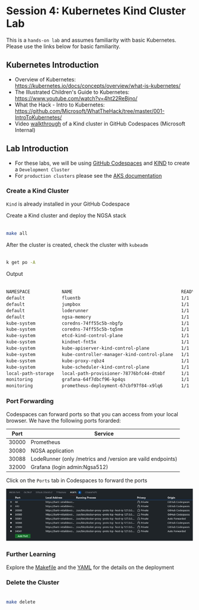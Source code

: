 # Session 4: Kubernetes Kind Cluster Lab

This is a `hands-on lab` and assumes familiarity with basic Kubernetes. Please use the links below for basic familiarity.

## Kubernetes Introduction

- Overview of Kubernetes: <https://kubernetes.io/docs/concepts/overview/what-is-kubernetes/>
- The Illustrated Children's Guide to Kubernetes: <https://www.youtube.com/watch?v=4ht22ReBjno/>
- What the Hack - Intro to Kubernetes: <https://github.com/Microsoft/WhatTheHack/tree/master/001-IntroToKubernetes/>
- Video [walkthrough](https://msit.microsoftstream.com/video/5117a1ff-0400-85a8-40e1-f1eb81434a69?channelId=a60fa4ff-0400-85a8-733a-f1eb81fa8f8d) of a Kind cluster in GitHub Codespaces (Microsoft Internal)

## Lab Introduction

- For these labs, we will be using [GitHub Codespaces](https://github.com/features/codespaces) and [KIND](https://kind.sigs.k8s.io/) to create a `Development Cluster`
- For `production clusters` please see the [AKS documentation](https://docs.microsoft.com/en-us/azure/aks/)

### Create a Kind Cluster

`Kind` is already installed in your GitHub Codespace

Create a Kind cluster and deploy the NGSA stack

```bash

make all

```

After the cluster is created, check the cluster with `kubeadm`

```bash

k get po -A

```

Output

```bash

NAMESPACE            NAME                                         READY   STATUS
default              fluentb                                      1/1     Running
default              jumpbox                                      1/1     Running
default              loderunner                                   1/1     Running
default              ngsa-memory                                  1/1     Running
kube-system          coredns-74ff55c5b-nbgfp                      1/1     Running
kube-system          coredns-74ff55c5b-tq5nm                      1/1     Running
kube-system          etcd-kind-control-plane                      1/1     Running
kube-system          kindnet-fnt5x                                1/1     Running
kube-system          kube-apiserver-kind-control-plane            1/1     Running
kube-system          kube-controller-manager-kind-control-plane   1/1     Running
kube-system          kube-proxy-rqbz4                             1/1     Running
kube-system          kube-scheduler-kind-control-plane            1/1     Running
local-path-storage   local-path-provisioner-78776bfc44-dtmbf      1/1     Running
monitoring           grafana-64f7dbcf96-kp4qs                     1/1     Running
monitoring           prometheus-deployment-67cbf97f84-x9lq6       1/1     Running

```

### Port Forwarding

Codespaces can forward ports so that you can access from your local browser. We have the following ports forarded:

Port | Service
---- | -------
30000 | Prometheus
30080 | NGSA application
30088 | LodeRunner (only /metrics and /version are vaild endpoints)
32000 | Grafana (login admin:Ngsa512)

Click on the `Ports` tab in Codespaces to forward the ports

![Forward Ports](./images/Codespaces-ports.jpg)

### Further Learning

Explore the [Makefile](../Makefile) and the [YAML](../deploy) for the details on the deployment

### Delete the Cluster

```bash

make delete

```
